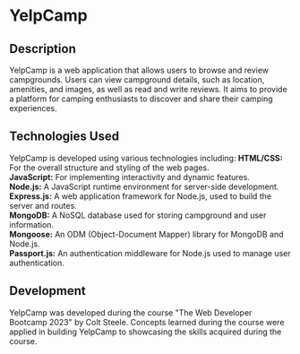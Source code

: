 # YelpCamp

## Description

YelpCamp is a web application that allows users to browse and review campgrounds. Users can view campground details, such as location, amenities, and images, as well as read and write reviews. It aims to provide a platform for camping enthusiasts to discover and share their camping experiences.

## Technologies Used

YelpCamp is developed using various technologies including:
**HTML/CSS:**
For the overall structure and styling of the web pages.<br />
**JavaScript:**
For implementing interactivity and dynamic features.<br />
**Node.js:**
A JavaScript runtime environment for server-side development.<br />
**Express.js:**
A web application framework for Node.js, used to build the server and routes.<br />
**MongoDB:**
A NoSQL database used for storing campground and user information.<br />
**Mongoose:**
An ODM (Object-Document Mapper) library for MongoDB and Node.js.<br />
**Passport.js:**
An authentication middleware for Node.js used to manage user authentication.<br />

## Development

YelpCamp was developed during the course "The Web Developer Bootcamp 2023" by Colt Steele. Concepts learned during the course were applied in building YelpCamp to showcasing the skills acquired during the course.
